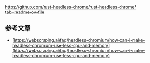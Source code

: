 https://github.com/rust-headless-chrome/rust-headless-chrome?tab=readme-ov-file

## 


## 参考文章
- [https://webscraping.ai/faq/headless-chromium/how-can-i-make-headless-chromium-use-less-cpu-and-memory](https://webscraping.ai/faq/headless-chromium/how-can-i-make-headless-chromium-use-less-cpu-and-memory)
